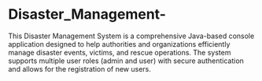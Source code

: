 # Disaster_Management-
This Disaster Management System is a comprehensive Java-based console application designed to help authorities and organizations efficiently manage disaster events, victims, and rescue operations. The system supports multiple user roles (admin and user) with secure authentication and allows for the registration of new users.
